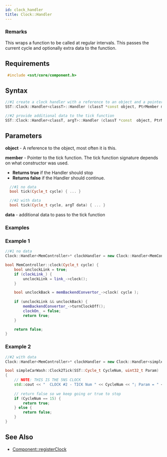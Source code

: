 ```yaml
---
id: clock_handler
title: Clock::Handler
---
```

### Remarks

This wraps a function to be called at regular intervals. This passes the current cycle and optionally extra data to the function.

## Requirements

```cpp
 #include <sst/core/component.h>
```

## Syntax

```cpp
//#1 create a clock handler with a reference to an object and a pointer to it a tick function
SST::Clock::Handler<classT>::Handler (classT *const object, PtrMember member)

//#2 provide additional data to the tick function
SST::Clock::Handler<classT, argT>::Handler (classT *const  object, PtrMember  member, argT  data)
```

## Parameters

**object** - A reference to the object, most often it is this.

**member** - Pointer to the tick function. The tick function signature depends on what constructor was used.
- **Returns true** if the Handler should stop 
- **Returns false** if the Handler should continue.
```cpp
  //#1 no data
  bool tick(Cycle_t cycle) { ... }

  //#2 with data
  bool tick(Cycle_t cycle, argT data) { ... }
```
**data** - additional data to pass to the tick function

### Examples

### Example 1
```cpp
//#1 no data
Clock::Handler<MemController>* clockHandler = new Clock::Handler<MemController>(this, &MemController::clock);

bool MemController::clock(Cycle_t cycle) {
    bool unclockLink = true;
    if (clockLink_) {
        unclockLink = link_->clock();
    }

    bool unclockBack = memBackendConvertor_->clock( cycle );
    
    if (unclockLink && unclockBack) {
        memBackendConvertor_->turnClockOff();
        clockOn_ = false;
        return true;
    }

    return false;
}
```
### Example 2
```cpp
//#2 with data
Clock::Handler<MemController>* clockHandler = new Clock::Handler<simpleCarWash, uint32_t>(this, &simpleCarWash::Clock2Tick, 222)

bool simpleCarWash::Clock2Tick(SST::Cycle_t CycleNum, uint32_t Param)
{
    // NOTE: THIS IS THE 5NS CLOCK 
    std::cout << "  CLOCK #2 - TICK Num " << CycleNum << "; Param = " << Param << std::endl;
    
    // return false so we keep going or true to stop
    if (CycleNum == 15) {
        return true;
    } else {
        return false;
    }
}

```

## See Also

- [Component::registerClock](vpp/component/registerClock.md)